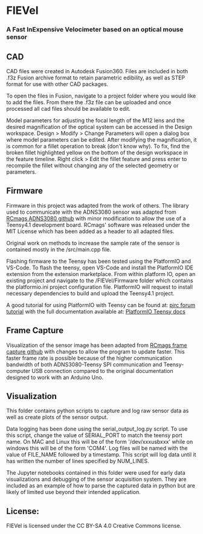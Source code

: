# FIEVel
### A Fast InExpensive Velocimeter based on an optical mouse sensor

## CAD
CAD files were created in Autodesk Fusion360. Files are included in both .f3z Fusion archive format to retain parametric edibility, as well as STEP format for use with other CAD packages.

To open the files in Fusion, navigate to a project folder where you would like to add the files. From there the .f3z file can be uploaded and once processed all cad files should be available to edit. 

Model parameters for adjusting the focal length of the M12 lens and the desired magnification of the optical system can be accessed in the Design workspace. Design > Modify > Change Parameters will open a dialog box where model parameters can be edited. After modifying the magnification, it is common for a fillet operation to break (don't know why). To fix, find the broken fillet highlighted yellow on the bottom of the design workspace in the feature timeline.  Right click > Edit the fillet feature and press enter to recompile the fillet without changing any of the selected geometry or parameters.

## Firmware
Firmware in this project was adapted from the work of others. The library used to communicate with the ADNS3080 sensor was adapted from [RCmags ADNS3080 github](https://github.com/RCmags/ADNS3080) with minor modification to allow the use of a Teensy4.1 development board. RCmags' software was released under the MIT License which has been added as a header to all adapted files.

Original work on methods to increase the sample rate of the sensor is contained mostly in the /src/main.cpp file.

Flashing firmware to the Teensy has been tested using the PlatformIO and VS-Code. To flash the teensy, open VS-Code and install the PlatformIO IDE extension from the extension marketplace. From within platform IO, open an existing project and navigate to the /FIEVel/Firmware folder which contains the platformio.ini project configuration file. PlatformIO will request to install necessary dependencies to build and upload the Teensy4.1 project. 

A good tutorial for using PlatformIO with Teensy can be found at: [pjrc forum tutorial](https://forum.pjrc.com/index.php?threads/tutorial-how-to-use-platformio-visual-code-studio-for-teensy.66674/)
with the full documentation available at: [PlatformIO Teensy docs](https://docs.platformio.org/en/latest/platforms/teensy.html)

## Frame Capture
Visualization of the sensor image has been adapted from [RCmags frame capture github](https://github.com/RCmags/ADNS3080_frame_capture) with changes to allow the program to update faster. This faster frame rate is possible because of the higher communication bandwidth of both ADNS3080-Teensy SPI communication and Teensy-computer USB connection compared to the original documentation designed to work with an Arduino Uno. 

## Visualization
This folder contains python scripts to capture and log raw sensor data as well as create plots of the sensor output.

Data logging has been done using the serial_output_log.py script. To use this script, change the value of SERIAL_PORT to match the teensy port name. On MAC and Linux this will be of the form '/dev/xxxusbxxx' while on windows this will be of the form 'COM4'. Log files will be named with the value of FILE_NAME followed by a timestamp. This script will log data until it has written the number of lines specified by NUM_LINES. 

The Jupyter notebooks contained in this folder were used for early data visualizations and debugging of the sensor acquisition system. They are included as an example of how to parse the captured data in python but are likely of limited use beyond their intended application. 

## License:
FIEVel is licensed under the CC BY-SA 4.0 Creative Commons license. 